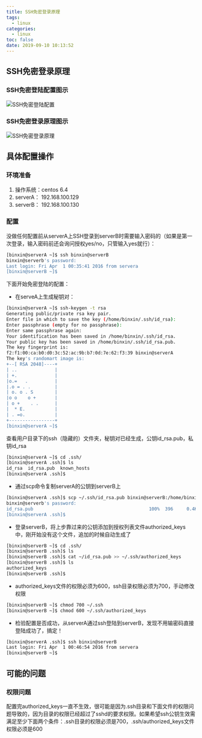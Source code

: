 ```yaml
---
title: SSH免密登录原理
tags:
  - linux
categories:
  - linux
toc: false
date: 2019-09-10 10:13:52
---
```



## SSH免密登录原理

### SSH免密登陆配置图示

![SSH免密登陆配置](http://img.zhoubg.cn/SSH%E5%85%8D%E5%AF%86%E7%99%BB%E5%BD%95%E9%85%8D%E7%BD%AE.jpg)
### SSH免密登录原理图示

![SSH免密登录原理](http://img.zhoubg.cn/SSH%E5%85%8D%E5%AF%86%E7%99%BB%E5%BD%95%E5%8E%9F%E7%90%86.jpg)


## 具体配置操作

### 环境准备
1. 操作系统：centos 6.4
2. serverA：  192.168.100.129
3. serverB：  192.168.100.130

### 配置

没做任何配置前从serverA上SSH登录到serverB时需要输入密码的（如果是第一次登录，输入密码前还会询问授权yes/no，只管输入yes就行）：

```bash
[binxin@serverA ~]$ ssh binxin@serverB
binxin@serverb's password: 
Last login: Fri Apr  1 00:35:41 2016 from servera
[binxin@serverB ~]$ 
```


下面开始免密登陆的配置：

* 在serveA上生成秘钥对：
 
```bash
[binxin@serverA ~]$ ssh-keygen -t rsa
Generating public/private rsa key pair.
Enter file in which to save the key (/home/binxin/.ssh/id_rsa): 
Enter passphrase (empty for no passphrase): 
Enter same passphrase again: 
Your identification has been saved in /home/binxin/.ssh/id_rsa.
Your public key has been saved in /home/binxin/.ssh/id_rsa.pub.
The key fingerprint is:
f2:f1:00:ca:b0:d0:3c:52:ac:9b:b7:0d:7e:62:f3:39 binxin@serverA
The key's randomart image is:
+--[ RSA 2048]----+
| ..              |
| +.              |
|o.=   .          |
|.o = . .         |
| o. o . S        |
|o o    o +       |
| o +    . .      |
|  * E.           |
| . =o.           |
+-----------------+
[binxin@serverA ~]$ 
```


查看用户目录下的ssh（隐藏的）文件夹，秘钥对已经生成，公钥id_rsa.pub，私钥id_rsa

```bash
[binxin@serverA ~]$ cd .ssh/
[binxin@serverA .ssh]$ ls
id_rsa  id_rsa.pub  known_hosts
[binxin@serverA .ssh]$ 
```


* 通过scp命令复制serverA的公钥到serverB上

```bash
[binxin@serverA .ssh]$ scp ~/.ssh/id_rsa.pub binxin@serverB:/home/binxin/id_rsa.pub
binxin@serverb's password: 
id_rsa.pub                                           100%  396     0.4KB/s   00:00    
[binxin@serverA .ssh]$
```


* 登录serverB，将上步靠过来的公钥添加到授权列表文件authorized_keys中，刚开始没有这个文件，追加的时候自动生成了

```bash
[binxin@serverB ~]$ cd .ssh/
[binxin@serverB .ssh]$ ls
[binxin@serverB .ssh]$ cat ~/id_rsa.pub >> ~/.ssh/authorized_keys
[binxin@serverB .ssh]$ ls
authorized_keys
[binxin@serverB .ssh]$
```


* authorized_keys文件的权限必须为600，ssh目录权限必须为700，手动修改权限

```bash
[binxin@serverB ~]$ chmod 700 ~/.ssh 
[binxin@serverB ~]$ chmod 600 ~/.ssh/authorized_keys 
```


* 检验配置是否成功，从serverA通过ssh登陆到serverB，发现不用输密码直接登陆成功了，搞定！

```bash
[binxin@serverA .ssh]$ ssh binxin@serverB
Last login: Fri Apr  1 00:46:54 2016 from servera
[binxin@serverB ~]$
```

## 可能的问题

### 权限问题

配置完authorized_keys一直不生效，很可能是因为.ssh目录和下面文件的权限问题导致的，因为目录的权限已经超过了sshd的要求权限。如果希望ssh公钥生效需满足至少下面两个条件：.ssh目录的权限必须是700，.ssh/authorized_keys文件权限必须是600